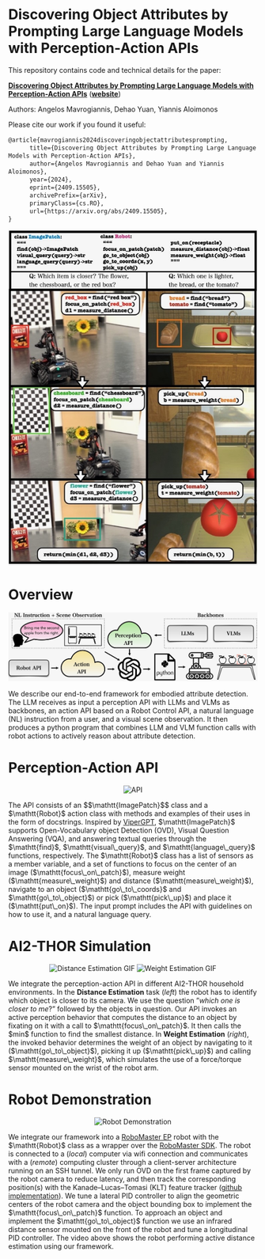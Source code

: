 # Discovering Object Attributes by Prompting Large Language Models with Perception-Action APIs

This repository contains code and technical details for the paper:

**[Discovering Object Attributes by Prompting Large Language Models with Perception-Action APIs](https://arxiv.org/abs/2409.15505)** (**[website](https://prg.cs.umd.edu/EmbodiedAttributeDetection)**)

Authors: Angelos Mavrogiannis, Dehao Yuan, Yiannis Aloimonos

Please cite our work if you found it useful:
```
@article{mavrogiannis2024discoveringobjectattributesprompting,
      title={Discovering Object Attributes by Prompting Large Language Models with Perception-Action APIs}, 
      author={Angelos Mavrogiannis and Dehao Yuan and Yiannis Aloimonos},
      year={2024},
      eprint={2409.15505},
      archivePrefix={arXiv},
      primaryClass={cs.RO},
      url={https://arxiv.org/abs/2409.15505},
}
```
<p align="center">
  <img src="/images/attributes_cover.jpeg" alt="Cover" />
</p>

# Overview
<p align="center">
  <img src="/images/attributes_pipeline.jpeg" alt="Pipeline" />
</p>
We describe our end-to-end framework for embodied attribute detection. The LLM receives as input a perception API with LLMs and VLMs as backbones, an action API based on a Robot Control API, a natural language (NL) instruction from a user, and a visual scene observation. It then produces a python program that combines LLM and VLM function calls with robot actions to actively reason about attribute detection.

# Perception-Action API
<p align="center">
  <img src="/images/api.gif" alt="API" />
</p>
The API consists of an $$\mathtt{ImagePatch}$$ class and a $\mathtt{Robot}$ action class with methods and examples of their uses in the form of docstrings. Inspired by <a href="https://viper.cs.columbia.edu">ViperGPT</a>, $\mathtt{ImagePatch}$ supports Open-Vocabulary object Detection (OVD), Visual Question Answering (VQA), and answering textual queries through the $\mathtt{find}$, $\mathtt{visual\_query}$, and $\mathtt{language\_query}$ functions, respectively. The $\mathtt{Robot}$ class has a list of sensors as a member variable, and a set of functions to focus on the center of an image ($\mathtt{focus\_on\_patch}$), measure weight ($\mathtt{measure\_weight}$) and distance ($\mathtt{measure\_weight}$), navigate to an object ($\mathtt{go\_to\_coords}$ and $\mathtt{go\_to\_object}$) or pick ($\mathtt{pick\_up}$) and place it ($\mathtt{put\_on}$). The input prompt includes the API with guidelines on how to use it, and a natural language query.

# AI2-THOR Simulation
<p align="center">
  <img src="distance.gif" alt="Distance Estimation GIF" width="300px">
  <img src="weight.gif" alt="Weight Estimation GIF" width="300px">
</p>
We integrate the perception-action API in different AI2-THOR household environments. In the <b>Distance Estimation</b> task (<em>left</em>) the robot has to identify which object is closer to its camera. We use the question ”<em>which one is closer to me</em>?” followed by the objects in question. Our API invokes an active perception behavior that computes the distance to an object by fixating on it with a call to $\mathtt{focus\_on\_patch}$. It then calls the $min$ function to find the smallest distance. In <b>Weight Estimation</b> (<em>right</em>), the invoked behavior determines the weight of an object by navigating to it ($\mathtt{go\_to\_object}$), picking it up ($\mathtt{pick\_up}$) and calling $\mathtt{measure\_weight}$, which simulates the use of a force/torque sensor mounted on the wrist of the robot arm.

# Robot Demonstration
<p align="center">
  <img src="/images/icra_demonstration.gif" alt="Robot Demonstration" />
</p>
We integrate our framework into a <a href="https://www.dji.com/robomaster-ep">RoboMaster EP</a> robot with the $\mathtt{Robot}$ class as a wrapper over the <a href="https://github.com/dji-sdk/RoboMaster-SDK">RoboMaster SDK</a>. The robot is connected to a (<em>local</em>) computer via wifi connection and communicates with a (<em>remote</em>) computing cluster through a client-server architecture running on an SSH tunnel. We only run OVD on the first frame captured by the robot camera to reduce latency, and then track the corresponding position(s) with the Kanade–Lucas–Tomasi (KLT) feature tracker (<a href="https://github.com/ZheyuanXie/KLT-Feature-Tracking">github implementation</a>). We tune a lateral PID controller to align the geometric centers of the robot camera and the object bounding box to implement the $\mathtt{focus\_on\_patch}$ function. To approach an object and implement the $\mathtt{go\_to\_object}$ function we use an infrared distance sensor mounted on the front of the robot and tune a longitudinal PID controller. The video above shows the robot performing active distance estimation using our framework.
